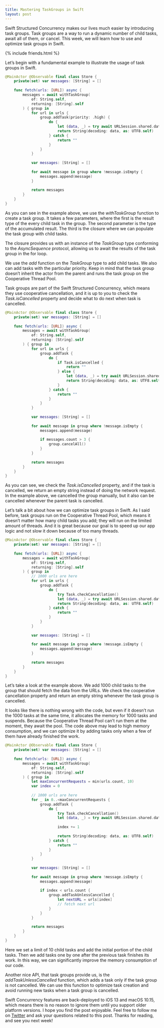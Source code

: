 ```yaml
---
title: Mastering TaskGroups in Swift
layout: post
---
```


Swift Structured Concurrency makes our lives much easier by introducing task groups. Task groups are a way to run a dynamic number of child tasks, await all of them, or cancel. This week, we will learn how to use and optimize task groups in Swift.

{% include friends.html %}

Let’s begin with a fundamental example to illustrate the usage of task groups in Swift.

```swift
@MainActor @Observable final class Store {
    private(set) var messages: [String] = []
    
    func fetch(urls: [URL]) async {
        messages = await withTaskGroup(
            of: String.self,
            returning: [String].self
        ) { group in
            for url in urls {
                group.addTask(priority: .high) {
                    do {
                        let (data, _) = try await URLSession.shared.data(from: url)
                        return String(decoding: data, as: UTF8.self)
                    } catch {
                        return ""
                    }
                }
            }
            
            var messages: [String] = []
            
            for await message in group where !message.isEmpty {
                messages.append(message)
            }
            
            return messages
        }
    }
}
```

As you can see in the example above, we use the *withTaskGroup* function to create a task group. It takes a few parameters, where the first is the result type of the every child task in the group. The second parameter is the type of the accumulated result. The third is the closure where we can populate the task group with child tasks.

The closure provides us with an instance of the *TaskGroup* type conforming to the *AsyncSequence* protocol, allowing us to await the results of the task group in the for loop.

We use the *add* function on the *TaskGroup* type to add child tasks. We also can add tasks with the particular priority. Keep in mind that the task group doesn’t inherit the actor from the parent and runs the task group on the Cooperative Thread Pool.

Task groups are part of the Swift Structured Concurrency, which means they use cooperative cancellation, and it is up to you to check the *Task.isCancelled* property and decide what to do next when task is cancelled.

```swift
@MainActor @Observable final class Store {
    private(set) var messages: [String] = []
    
    func fetch(urls: [URL]) async {
        messages = await withTaskGroup(
            of: String.self,
            returning: [String].self
        ) { group in
            for url in urls {
                group.addTask {
                    do {
                        if Task.isCancelled {
                            return ""
                        } else {
                            let (data, _) = try await URLSession.shared.data(from: url)
                            return String(decoding: data, as: UTF8.self)
                        }
                    } catch {
                        return ""
                    }
                }
            }
            
            var messages: [String] = []
            
            for await message in group where !message.isEmpty {
                messages.append(message)
                
                if messages.count > 3 {
                    group.cancelAll()
                }
            }
            
            return messages
        }
    }
}
```

As you can see, we check the *Task.isCancelled* property, and if the task is cancelled, we return an empty string instead of doing the network request. In the example above, we cancelled the group manually, but it also can be cancelled whenever the parent task is cancelled.

Let’s talk a bit about how we can optimize task groups in Swift. As I said before, task groups run on the Cooperative Thread Pool, which means it doesn’t matter how many child tasks you add; they will run on the limited amount of threads. And it is great because our goal is to speed up our app logic and not slow it down because of too many threads.

```swift
@MainActor @Observable final class Store {
    private(set) var messages: [String] = []
    
    func fetch(urls: [URL]) async {
        messages = await withTaskGroup(
            of: String.self,
            returning: [String].self
        ) { group in
            // 1000 urls are here
            for url in urls {
                group.addTask {
                    do {
                        try Task.checkCancellation()
                        let (data, _) = try await URLSession.shared.data(from: url)
                        return String(decoding: data, as: UTF8.self)
                    } catch {
                        return ""
                    }
                }
            }
            
            var messages: [String] = []
            
            for await message in group where !message.isEmpty {
                messages.append(message)
            }
            
            return messages
        }
    }
}
```

Let’s take a look at the example above. We add 1000 child tasks to the group that should fetch the data from the URLs. We check the cooperative cancellation property and return an empty string whenever the task group is cancelled.

It looks like there is nothing wrong with the code, but even if it doesn’t run the 1000 tasks at the same time, it allocates the memory for 1000 tasks and suspends. Because the Cooperative Thread Pool can’t run them at the moment, they await the pool. The code above may lead to high memory consumption, and we can optimize it by adding tasks only when a few of them have already finished the work.

```swift
@MainActor @Observable final class Store {
    private(set) var messages: [String] = []
   
    func fetch(urls: [URL]) async {
        messages = await withTaskGroup(
            of: String.self,
            returning: [String].self
        ) { group in
            let maxConcurrentRequests = min(urls.count, 10)
            var index = 0
            
            // 1000 urls are here
            for _ in 0..<maxConcurrentRequests {
                group.addTask {
                    do {
                        try Task.checkCancellation()
                        let (data, _) = try await URLSession.shared.data(from: urls[index])
                        
                        index += 1
                        
                        return String(decoding: data, as: UTF8.self)
                    } catch {
                        return ""
                    }
                }
            }
            
            var messages: [String] = []
            
            for await message in group where !message.isEmpty {
                messages.append(message)
                
                if index < urls.count {
                    group.addTaskUnlessCancelled {
                        let nextURL = urls[index]
                        // fetch next url
                    }
                }
            }
            
            return messages
        }
    }
}
```

Here we set a limit of 10 child tasks and add the initial portion of the child tasks. Then we add tasks one by one after the previous task finishes its work. In this way, we can significantly improve the memory consumption of our code.

Another nice API, that task groups provide us, is the *addTaskUnlessCancelled* function, which adds a task only if the task group is not cancelled. We can use this function to optimize task creation and avoid running new tasks when a task group is cancelled.

Swift Concurrency features are back-deployed to iOS 13 and macOS 10.15, which means there is no reason to ignore them until you support older platform versions. I hope you find the post enjoyable. Feel free to follow me on [Twitter](https://twitter.com/mecid) and ask your questions related to this post. Thanks for reading, and see you next week!
